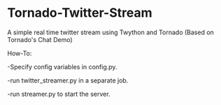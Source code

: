 Tornado-Twitter-Stream
======================

A simple real time twitter stream using Twython and Tornado (Based on Tornado's Chat Demo)

How-To:

-Specify config variables in config.py.

-run twitter_streamer.py in a separate job.

-run streamer.py to start the server.
